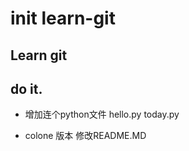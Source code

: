 # init learn-git
## Learn git
## do it.

* 增加连个python文件
hello.py 
today.py

* colone 版本 修改README.MD

